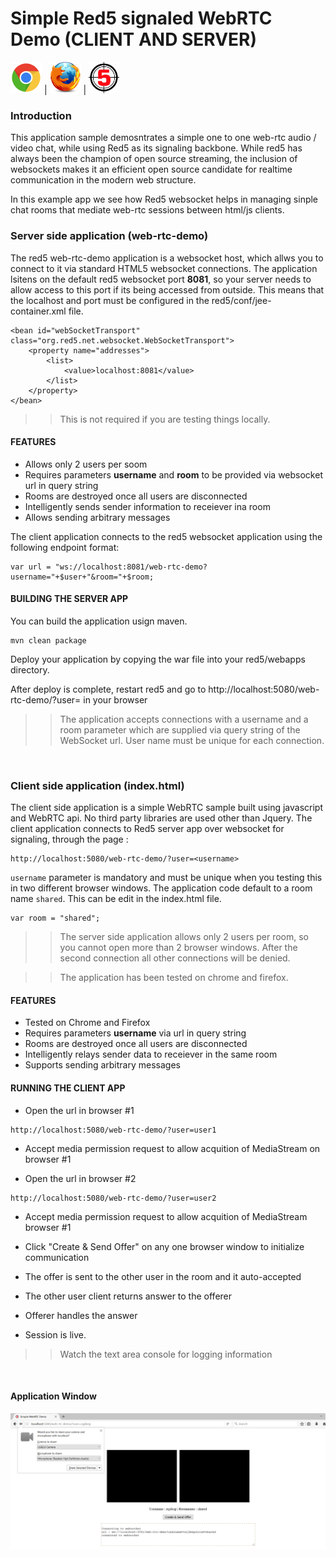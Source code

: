 # Simple Red5 signaled WebRTC Demo (CLIENT AND SERVER)

![Chrome](images/chrome.png) | ![Firefox](images/firefox.png) | ![Red5](images/red5.png)

### Introduction

This application sample demosntrates a simple one to one web-rtc audio / video chat, while using Red5 as its signaling backbone. While  red5 has always been the champion of open source streaming, the inclusion of websockets makes it an efficient open source candidate for realtime communication in the modern web structure.

In this example app we see how Red5 websocket helps in managing sinple chat rooms that mediate web-rtc sessions between html/js clients.


### Server side application (web-rtc-demo)

The red5 web-rtc-demo application is a websocket host, which allws you to connect to it via standard HTML5 websocket connections. The application lsitens on the default red5 websocket port **8081**, so your server needs to allow access to this port if its being accessed from outside. This means that the localhost and port must be configured in the red5/conf/jee-container.xml file.

```
<bean id="webSocketTransport" class="org.red5.net.websocket.WebSocketTransport">
    <property name="addresses">
        <list>
            <value>localhost:8081</value>
        </list>
    </property>
</bean>

```

>> This is not required if you are testing things locally.


#### FEATURES

* Allows only 2 users per soom
* Requires parameters **username** and **room** to be provided via websocket url in query string
* Rooms are destroyed once all users are disconnected
* Intelligently sends sender information to receiever ina  room
* Allows sending arbitrary messages


The client application connects to the red5 websocket application using the following endpoint format: 

```
var url = "ws://localhost:8081/web-rtc-demo?username="+$user+"&room="+$room;
```

#### BUILDING THE SERVER APP


You can build the application usign maven.

```
mvn clean package
```

Deploy your application by copying the war file into your red5/webapps directory.

After deploy is complete, restart red5 and go to http://localhost:5080/web-rtc-demo/?user=<username> in your browser 


>> The application accepts connections with a username and a room parameter which are supplied via query string of the WebSocket url. User name must be unique for each connection.


<br>

### Client side application (index.html)


The client side application is a simple WebRTC sample built using javascript and WebRTC api. No third party libraries are used other than Jquery. The client application connects to Red5 server app over websocket for signaling, through the page : 


```
http://localhost:5080/web-rtc-demo/?user=<username>

```

`username` parameter is mandatory and must be unique when you testing this in two different browser windows. The application code default to a room name `shared`. This can be edit in the index.html file.


```
var room = "shared";
```


>> The server side application allows only 2 users per room, so you cannot open more than 2 browser windows. After the second connection all other connections will be denied.


>> The application has been tested on chrome and firefox.


#### FEATURES

* Tested on Chrome and Firefox
* Requires parameters **username** via url in query string
* Rooms are destroyed once all users are disconnected
* Intelligently relays sender data to receiever in the same room
* Supports sending arbitrary messages


#### RUNNING THE CLIENT APP

* Open the url in browser #1
```
http://localhost:5080/web-rtc-demo/?user=user1

```

* Accept media permission request to allow acquition of MediaStream on browser #1

* Open the url in browser #2

```
http://localhost:5080/web-rtc-demo/?user=user2

```

* Accept media permission request to allow acquition of MediaStream browser #1

* Click "Create & Send Offer" on any one browser window to initialize communication

* The offer is sent to the other user in the room and it auto-accepted

* The other user client returns answer to the offerer

* Offerer handles the answer

* Session is live.


>> Watch the text area console for logging information

<br>


#### Application Window


![Firefox](images/web_rtc_demo.png)
